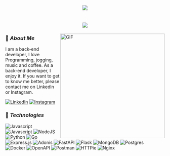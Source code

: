 <div align="center"> <a align="center" href="https://s.id/standwithpalestine"><img src="https://raw.githubusercontent.com/Safouene1/support-palestine-banner/master/banner-support.svg"> </a> </div>

<h1 align="center">
    <img src="https://readme-typing-svg.herokuapp.com/?font=Honk&color=47A248&size=45&center=true&vCenter=true&width=500&height=70&duration=4050&lines=Hi+There!+👋;+I'm+Andhika+Malik!;" />
</h1>

<img align="right" alt="GIF" src="https://media1.tenor.com/m/oM9t2cd32VoAAAAC/one-piece-luffy.gif" width="330" />

### 📖 *About Me* 
I am a back-end developer, I love Programming, jogging, music and coffee. As a back-end developer, I enjoy it. If you want to get to know me better, please contact me on Linkedln or Instagram.

[![LinkedIn](https://img.shields.io/badge/LinkedIn-0A66C2?style=flat-square&logo=linkedin&logoColor=white)](https://www.linkedin.com/in/andhika-malik/)
[![Instagram](https://img.shields.io/badge/-Instagram-e4405f?style=flat-square&logo=Instagram&logoColor=white)](https://www.instagram.com/andhika.mlk/)

### 🚀 *Technologies*

![Javascript](https://img.shields.io/badge/-Javascript-efd81d?style=for-the-badge&logo=Javascript&logoColor=black)
![Javascript](https://img.shields.io/badge/Laravel-%23FF2D20.svg?style=for-the-badge&logo=laravel&logoColor=white)
![NodeJS](https://img.shields.io/badge/node.js-5FA04E?style=for-the-badge&logo=nodedotjs&logoColor=white)
![Python](https://img.shields.io/badge/python-4584b6?style=for-the-badge&logo=python&logoColor=4584b6&labelColor=ffde57)
![Go](https://img.shields.io/badge/go-00ADD8?style=for-the-badge&logo=go&logoColor=white)
![Express.js](https://img.shields.io/badge/Express.js-ffffff?style=for-the-badge&logo=express&logoColor=black)
![Adonis](https://img.shields.io/badge/adonis-5A45FF?style=for-the-badge&logo=adonisjs)
![FastAPI](https://img.shields.io/badge/fastapi-009688?style=for-the-badge&logo=fastapi)
![Flask](https://img.shields.io/badge/flask-ffffff?style=for-the-badge&logo=flask&logoColor=black)
![MongoDB](https://img.shields.io/badge/mongodb-fff?style=for-the-badge&logo=mongodb&logoColor=47A248)
![Postgres](https://img.shields.io/badge/postgresql-4169E1?style=for-the-badge&logo=postgresql&logoColor=white)
![Docker](https://img.shields.io/badge/docker-2496ED?style=for-the-badge&logo=docker&logoColor=white)
![OpenAPI](https://img.shields.io/badge/openapi-6BA539?style=for-the-badge&logo=openapiinitiative&logoColor=white)
![Postman](https://img.shields.io/badge/postman-FF6C37?style=for-the-badge&logo=postman&logoColor=white)
![HTTPie](https://img.shields.io/badge/httpie-white?style=for-the-badge&logo=httpie&logoColor=black)
![Nginx](https://img.shields.io/badge/nginx-fff?style=for-the-badge&logo=nginx&logoColor=009639)
